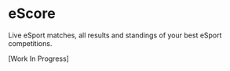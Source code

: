 # eScore

Live eSport matches, all results and standings of your best eSport competitions.

[Work In Progress]
